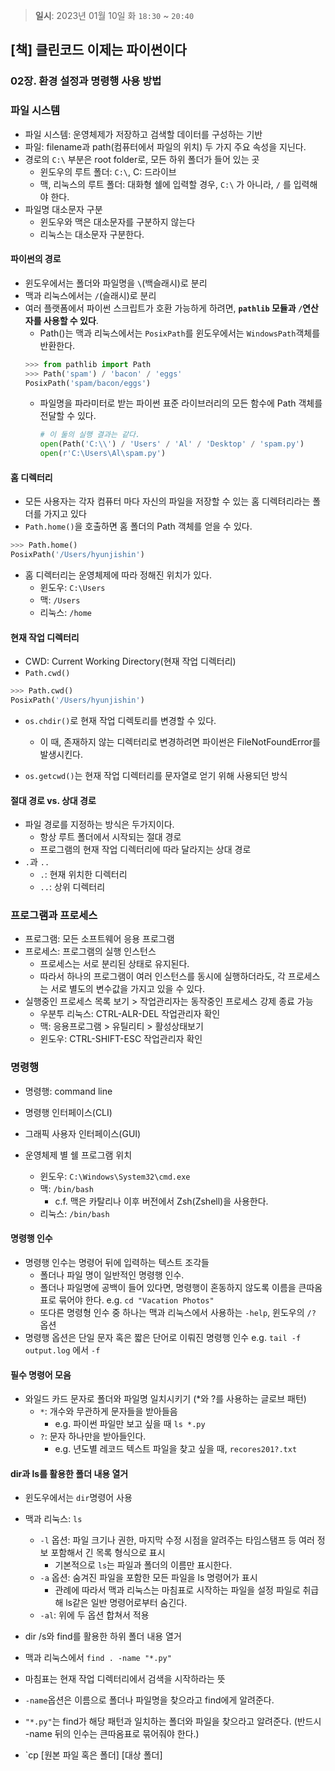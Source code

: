 > **일시**: 2023년 01월 10일 화 `18:30` ~ `20:40`

## [책] 클린코드 이제는 파이썬이다
### 02장. 환경 설정과 명령행 사용 방법
### 파일 시스템
- 파일 시스템: 운영체제가 저장하고 검색할 데이터를 구성하는 기반
- 파일: filename과 path(컴퓨터에서 파일의 위치) 두 가지 주요 속성을 지닌다.
- 경로의 `C:\` 부분은 root folder로, 모든 하위 폴더가 들어 있는 곳
  - 윈도우의 루트 폴더: `C:\`, C: 드라이브
  - 맥, 리눅스의 루트 폴더: 대화형 쉘에 입력할 경우, `C:\` 가 아니라, `/` 를 입력해야 한다.
- 파일명 대소문자 구분
  - 윈도우와 맥은 대소문자를 구분하지 않는다
  - 리눅스는 대소문자 구분한다.

#### 파이썬의 경로
- 윈도우에서는 폴더와 파일명을 `\`(백슬래시)로 분리
- 맥과 리눅스에서는 `/`(슬래시)로 분리
- 여러 플랫폼에서 파이썬 스크립트가 호환 가능하게 하려면, **`pathlib` 모듈과 `/`연산자를 사용할 수 있다**.
  - Path()는 맥과 리눅스에서는 `PosixPath`를 윈도우에서는 `WindowsPath`객체를 반환한다.
  ```python
  >>> from pathlib import Path
  >>> Path('spam') / 'bacon' / 'eggs'
  PosixPath('spam/bacon/eggs')
  ```
  - 파일명을 파라미터로 받는 파이썬 표준 라이브러리의 모든 함수에 Path 객체를 전달할 수 있다. 
    ```python
    # 이 둘의 실행 결과는 같다.
    open(Path('C:\\') / 'Users' / 'Al' / 'Desktop' / 'spam.py')
    open(r'C:\Users\Al\spam.py')
    ```
  
#### 홈 디렉터리
- 모든 사용자는 각자 컴퓨터 마다 자신의 파일을 저장할 수 있는 홈 디렉텨리라는 폴더를 가지고 있다
- `Path.home()`을 호출하면 홈 폴더의 Path 객체를 얻을 수 있다.
```python 
>>> Path.home()
PosixPath('/Users/hyunjishin')
```

- 홈 디렉터리는 운영체제에 따라 정해진 위치가 있다.
  - 윈도우: `C:\Users`
  - 맥: `/Users`
  - 리눅스: `/home`

#### 현재 작업 디렉터리
- CWD: Current Working Directory(현재 작업 디렉터리)
- `Path.cwd()`
```python
>>> Path.cwd()
PosixPath('/Users/hyunjishin')
```

- `os.chdir()`로 현재 작업 디렉토리를 변경할 수 있다.
  - 이 때, 존재하지 않는 디렉터리로 변경하려면 파이썬은 FileNotFoundError를 발생시킨다.

- `os.getcwd()`는 현재 작업 디렉터리를 문자열로 얻기 위해 사용되던 방식

#### 절대 경로 vs. 상대 경로
- 파일 경로를 지정하는 방식은 두가지이다.
  - 항상 루트 폴더에서 시작되는 절대 경로
  - 프로그램의 현재 작업 디렉터리에 따라 달라지는 상대 경로
- `.`과 `..`
  - `.`: 현재 위치한 디렉터리
  - `..`: 상위 디렉터리

### 프로그램과 프로세스
- 프로그램: 모든 소프트웨어 응용 프로그램
- 프로세스: 프로그램의 실행 인스턴스
  - 프로세스는 서로 분리된 상태로 유지된다.
  - 따라서 하나의 프로그램이 여러 인스턴스를 동시에 실행하더라도, 각 프로세스는 서로 별도의 변수값을 가지고 있을 수 있다.
- 실행중인 프로세스 목록 보기 > 작업관리자는 동작중인 프로세스 강제 종료 가능
  - 우분투 리눅스: CTRL-ALR-DEL 작업관리자 확인
  - 맥: 응용프로그램 > 유틸리티 > 활성상태보기
  - 윈도우: CTRL-SHIFT-ESC 작업관리자 확인

### 명령행
- 명령행: command line
- 명령행 인터페이스(CLI)
- 그래픽 사용자 인터페이스(GUI)

- 운영체제 별 쉘 프로그램 위치
  - 윈도우: `C:\Windows\System32\cmd.exe`
  - 맥: `/bin/bash` 
    - c.f. 맥은 카탈리나 이후 버전에서 Zsh(Zshell)을 사용한다.
  - 리눅스: `/bin/bash`

#### 명령행 인수
- 명령행 인수는 명령어 뒤에 입력하는 텍스트 조각들
  - 폴더나 파일 명이 일반적인 명령행 인수.
  - 폴더나 파일명에 공백이 들어 있다면, 명령행이 혼동하지 않도록 이름을 큰따옴표로 묶어야 한다. e.g. `cd "Vacation Photos"`
  - 또다른 명령형 인수 중 하나는 맥과 리눅스에서 사용하는 `-help`, 윈도우의 `/?` 옵션
- 명령행 옵션은 단일 문자 혹은 짧은 단어로 이뤄진 명령행 인수 e.g. `tail -f output.log` 에서 `-f`

#### 필수 명령어 모음
- 와일드 카드 문자로 폴더와 파일명 일치시키기 (*와 ?를 사용하는 글로브 패턴)
  - `*`: 개수와 무관하게 문자들을 받아들음
    - e.g. 파이썬 파일만 보고 싶을 때 `ls *.py`
  - `?`: 문자 하나만을 받아들인다.
    - e.g. 년도별 레코드 텍스트 파일을 찾고 싶을 때, `recores201?.txt`

#### dir과 ls를 활용한 폴더 내용 열거
- 윈도우에서는 `dir`명령어 사용
- 맥과 리눅스: `ls`
  - `-l` 옵션: 파일 크기나 권한, 마지막 수정 시점을 알려주는 타임스탬프 등 여러 정보 포함해서 긴 목록 형식으로 표시
    - 기본적으로 `ls`는 파일과 폴더의 이름만 표시한다.
  - `-a` 옵션: 숨겨진 파일을 포함한 모든 파일을 ls 명령어가 표시
    - 관례에 따라서 맥과 리눅스는 마침표로 시작하는 파일을 설정 파일로 취급해 ls같은 일반 명령어로부터 숨긴다.
  -  `-al`: 위에 두 옵션 합쳐서 적용

- dir /s와 find를 활용한 하위 폴더 내용 열거
 - 맥과 리눅스에서 `find . -name "*.py"`
  - 마침표는 현재 작업 디렉터리에서 검색을 시작하라는 뜻
  - `-name`옵션은 이름으로 폴더나 파일명을 찾으라고 find에게 알려준다.
  -  `"*.py"`는 find가 해당 패턴과 일치하는 폴더와 파일을 찾으라고 알려준다. (반드시 -name 뒤의 인수는 큰따옴표로 묶어줘야 한다.)

- `cp [원본 파일 혹은 폴더] [대상 폴더]

